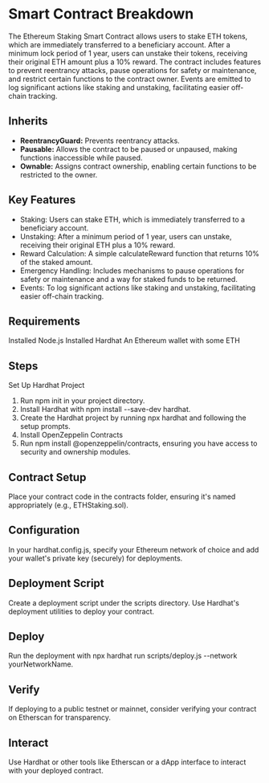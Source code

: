 # Smart Contract Breakdown
The Ethereum Staking Smart Contract allows users to stake ETH tokens, which are immediately transferred to a beneficiary account. After a minimum lock period of 1 year, users can unstake their tokens, receiving their original ETH amount plus a 10% reward. The contract includes features to prevent reentrancy attacks, pause operations for safety or maintenance, and restrict certain functions to the contract owner. Events are emitted to log significant actions like staking and unstaking, facilitating easier off-chain tracking.

## Inherits
- **ReentrancyGuard:** Prevents reentrancy attacks.
- **Pausable:** Allows the contract to be paused or unpaused, making functions inaccessible while paused.
- **Ownable:** Assigns contract ownership, enabling certain functions to be restricted to the owner.

## Key Features
- Staking: Users can stake ETH, which is immediately transferred to a beneficiary account.
- Unstaking: After a minimum period of 1 year, users can unstake, receiving their original ETH plus a 10% reward.
- Reward Calculation: A simple calculateReward function that returns 10% of the staked amount.
- Emergency Handling: Includes mechanisms to pause operations for safety or maintenance and a way for staked funds to be returned.
- Events: To log significant actions like staking and unstaking, facilitating easier off-chain tracking.

## Requirements
Installed Node.js
Installed Hardhat
An Ethereum wallet with some ETH

## Steps
Set Up Hardhat Project
1.  Run npm init in your project directory.
2.  Install Hardhat with npm install --save-dev hardhat.
3.  Create the Hardhat project by running npx hardhat and following the setup prompts.
4.  Install OpenZeppelin Contracts
5.  Run npm install @openzeppelin/contracts, ensuring you have access to security and ownership modules.

## Contract Setup
Place your contract code in the contracts folder, ensuring it's named appropriately (e.g., ETHStaking.sol).

## Configuration
In your hardhat.config.js, specify your Ethereum network of choice and add your wallet's private key (securely) for deployments.

## Deployment Script
Create a deployment script under the scripts directory.
Use Hardhat's deployment utilities to deploy your contract.

## Deploy
Run the deployment with npx hardhat run scripts/deploy.js --network yourNetworkName.

## Verify
If deploying to a public testnet or mainnet, consider verifying your contract on Etherscan for transparency.

## Interact
Use Hardhat or other tools like Etherscan or a dApp interface to interact with your deployed contract.


